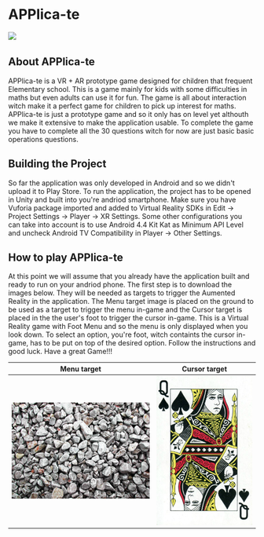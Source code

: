 # APPlica-te

<img src="images/intro.gif">

## About APPlica-te

APPlica-te is a VR + AR prototype game designed for children that frequent Elementary school. This is a game mainly for kids with some difficulties in maths but even adults can use it for fun. The game is all about interaction witch make it a perfect game for children to pick up interest for maths. 
APPlica-te is just a prototype game and so it only has on level yet althouth we make it extensive to make the application usable. To complete the game you have to complete all the 30 questions witch for now are just basic basic operations questions.

## Building the Project

So far the application was only developed in Android and so we didn't upload it to Play Store. 
To run the application, the project has to be opened in Unity and built into you're andriod smartphone. Make sure you have Vuforia package imported and added to Virtual Reality SDKs in Edit -> Project Settings -> Player -> XR Settings. 
Some other configurations you can take into account is to use Android 4.4 Kit Kat as Minimum API Level and uncheck Android TV Compatibility in Player -> Other Settings.

## How to play APPlica-te

At this point we will assume that you already have the application built and ready to run on your andriod phone.
The first step is to download the images below. They will be needed as targets to trigger the Aumented Reality in the application. The Menu target image is placed on the ground to be used as a target to trigger the menu in-game and the Cursor target is placed in the the user's foot to trigger the cursor in-game. 
This is a Virtual Reality game with Foot Menu and so the menu is only displayed when you look down. To select an option, you're foot, witch containts the cursor in-game, has to be put on top of the desired option. 
Follow the instructions and good luck. Have a great Game!!!

Menu target             |  Cursor target
:-------------------------:|:-------------------------:
![](images/stones.jpg)  |  ![](images/queen.jpg)



